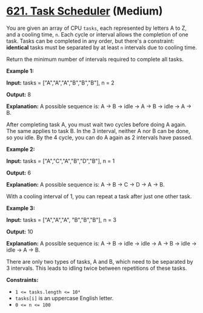 # [621. Task Scheduler][link] (Medium)

[link]: https://leetcode.cn/problems/task-scheduler/

You are given an array of CPU `tasks`, each represented by letters A to Z, and a cooling time, `n`.
Each cycle or interval allows the completion of one task. Tasks can be completed in any order, but
there's a constraint: **identical** tasks must be separated by at least `n` intervals due to cooling
time.

Return the minimum number of intervals required to complete all tasks.

**Example 1:**

**Input:** tasks = \["A","A","A","B","B","B"\], n = 2

**Output:** 8

**Explanation:** A possible sequence is: A -> B -> idle -> A -> B -> idle -> A -> B.

After completing task A, you must wait two cycles before doing A again. The same applies to task B.
In the 3 interval, neither A nor B can be done, so you idle. By the 4 cycle, you can do A again as 2
intervals have passed.

**Example 2:**

**Input:** tasks = \["A","C","A","B","D","B"\], n = 1

**Output:** 6

**Explanation:** A possible sequence is: A -> B -> C -> D -> A -> B.

With a cooling interval of 1, you can repeat a task after just one other task.

**Example 3:**

**Input:** tasks = \["A","A","A", "B","B","B"\], n = 3

**Output:** 10

**Explanation:** A possible sequence is: A -> B -> idle -> idle -> A -> B -> idle -> idle -> A -> B.

There are only two types of tasks, A and B, which need to be separated by 3 intervals. This leads to
idling twice between repetitions of these tasks.

**Constraints:**

- `1 <= tasks.length <= 10⁴`
- `tasks[i]` is an uppercase English letter.
- `0 <= n <= 100`
